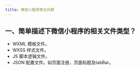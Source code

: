 ```yaml
---
title: 微信小程序常见问题
---
```


## 一、简单描述下微信小程序的相关文件类型？

* WXML   模板文件。
* WXSS    样式文件。
* JS    脚本逻辑文件。
* JSON   配置文件。如页面注册，页面标题及tabBar。